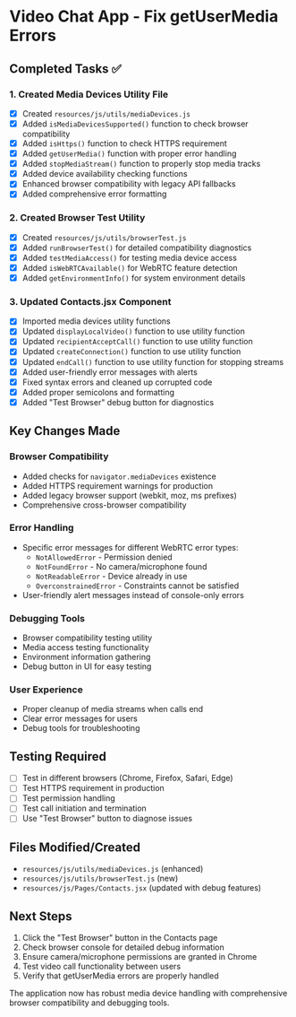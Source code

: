 # Video Chat App - Fix getUserMedia Errors

## Completed Tasks ✅

### 1. Created Media Devices Utility File
- [x] Created `resources/js/utils/mediaDevices.js`
- [x] Added `isMediaDevicesSupported()` function to check browser compatibility
- [x] Added `isHttps()` function to check HTTPS requirement
- [x] Added `getUserMedia()` function with proper error handling
- [x] Added `stopMediaStream()` function to properly stop media tracks
- [x] Added device availability checking functions
- [x] Enhanced browser compatibility with legacy API fallbacks
- [x] Added comprehensive error formatting

### 2. Created Browser Test Utility
- [x] Created `resources/js/utils/browserTest.js`
- [x] Added `runBrowserTest()` for detailed compatibility diagnostics
- [x] Added `testMediaAccess()` for testing media device access
- [x] Added `isWebRTCAvailable()` for WebRTC feature detection
- [x] Added `getEnvironmentInfo()` for system environment details

### 3. Updated Contacts.jsx Component
- [x] Imported media devices utility functions
- [x] Updated `displayLocalVideo()` function to use utility function
- [x] Updated `recipientAcceptCall()` function to use utility function
- [x] Updated `createConnection()` function to use utility function
- [x] Updated `endCall()` function to use utility function for stopping streams
- [x] Added user-friendly error messages with alerts
- [x] Fixed syntax errors and cleaned up corrupted code
- [x] Added proper semicolons and formatting
- [x] Added "Test Browser" debug button for diagnostics

## Key Changes Made

### Browser Compatibility
- Added checks for `navigator.mediaDevices` existence
- Added HTTPS requirement warnings for production
- Added legacy browser support (webkit, moz, ms prefixes)
- Comprehensive cross-browser compatibility

### Error Handling
- Specific error messages for different WebRTC error types:
  - `NotAllowedError` - Permission denied
  - `NotFoundError` - No camera/microphone found
  - `NotReadableError` - Device already in use
  - `OverconstrainedError` - Constraints cannot be satisfied
- User-friendly alert messages instead of console-only errors

### Debugging Tools
- Browser compatibility testing utility
- Media access testing functionality
- Environment information gathering
- Debug button in UI for easy testing

### User Experience
- Proper cleanup of media streams when calls end
- Clear error messages for users
- Debug tools for troubleshooting

## Testing Required
- [ ] Test in different browsers (Chrome, Firefox, Safari, Edge)
- [ ] Test HTTPS requirement in production
- [ ] Test permission handling
- [ ] Test call initiation and termination
- [ ] Use "Test Browser" button to diagnose issues

## Files Modified/Created
- `resources/js/utils/mediaDevices.js` (enhanced)
- `resources/js/utils/browserTest.js` (new)
- `resources/js/Pages/Contacts.jsx` (updated with debug features)

## Next Steps
1. Click the "Test Browser" button in the Contacts page
2. Check browser console for detailed debug information
3. Ensure camera/microphone permissions are granted in Chrome
4. Test video call functionality between users
5. Verify that getUserMedia errors are properly handled

The application now has robust media device handling with comprehensive browser compatibility and debugging tools.
